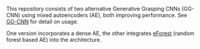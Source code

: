 This repository consists of two alternative Generative Grasping CNNs (GG-CNN) using mixed autoencoders (AE), both improving performance. See [GG-CNN](https://github.com/dougsm/ggcnn) for detail on usage.

One version incorporates a dense AE, the other integrates [eForest](https://github.com/kingfengji/eForest) (random forest based AE) into the architecture. 
